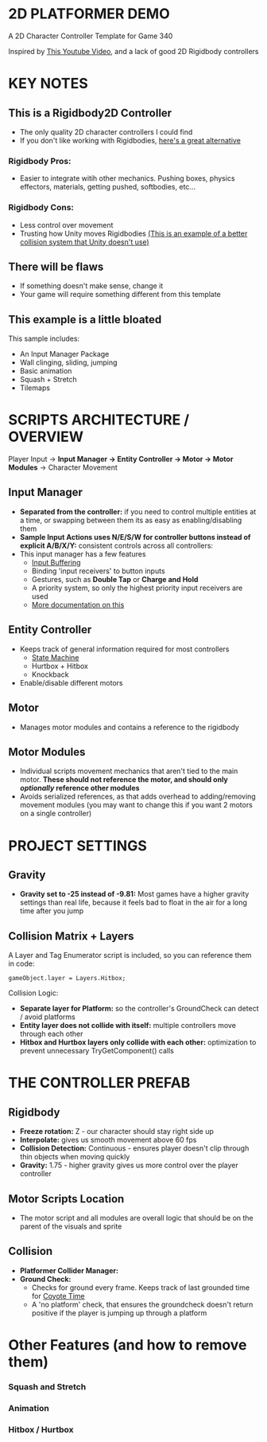 # 2D PLATFORMER DEMO
A 2D Character Controller Template for Game 340

Inspired by [This Youtube Video](https://www.youtube.com/watch?v=yorTG9at90g), and a lack of good 2D Rigidbody controllers

# KEY NOTES

## This is a Rigidbody2D Controller
- The only quality 2D character controllers I could find
- If you don't like working with Rigidbodies, [here's a great alternative](https://www.youtube.com/watch?v=3sWTzMsmdx8)
### Rigidbody Pros:
- Easier to integrate witih other mechanics. Pushing boxes, physics effectors, materials, getting pushed, softbodies, etc...
### Rigidbody Cons:
- Less control over movement
- Trusting how Unity moves Rigidbodies [(This is an example of a better collision system that Unity doesn't use)](https://www.youtube.com/watch?v=YR6Q7dUz2uk)

## There will be flaws

- If something doesn't make sense, change it
- Your game will require something different from this template

## This example is a little bloated

This sample includes:
- An Input Manager Package
- Wall clinging, sliding, jumping
- Basic animation
- Squash + Stretch
- Tilemaps


# SCRIPTS ARCHITECTURE / OVERVIEW

Player Input -> **Input Manager -> Entity Controller -> Motor -> Motor Modules** -> Character Movement

## Input Manager
- **Separated from the controller:** if you need to control multiple entities at a time, or swapping between them its as easy as enabling/disabling them
- **Sample Input Actions uses N/E/S/W for controller buttons instead of explicit A/B/X/Y:** consistent controls across all controllers:
- This input manager has a few features
    - [Input Buffering](https://supersmashbros.fandom.com/wiki/Input_Buffering)
    - Binding 'input receivers' to button inputs
    - Gestures, such as **Double Tap** or **Charge and Hold**
    - A priority system, so only the highest priority input receivers are used
    - [More documentation on this](https://github.com/ElliottHood/Input-Management)

## Entity Controller
- Keeps track of general information required for most controllers
    - [State Machine](https://www.reddit.com/r/gamedev/comments/1h4dfud/understanding_state_machines_for_player)
    - Hurtbox + Hitbox
    - Knockback
- Enable/disable different motors 

## Motor
- Manages motor modules and contains a reference to the rigidbody

## Motor Modules
- Individual scripts movement mechanics that aren't tied to the main motor. **These should not reference the motor, and should only *optionally* reference other modules**
- Avoids serialized references, as that adds overhead to adding/removing movement modules (you may want to change this if you want 2 motors on a single controller)

# PROJECT SETTINGS

## Gravity
- **Gravity set to -25 instead of -9.81:** Most games have a higher gravity settings than real life, because it feels bad to float in the air for a long time after you jump

## Collision Matrix + Layers

A Layer and Tag Enumerator script is included, so you can reference them in code:
```
gameObject.layer = Layers.Hitbox;
```

Collision Logic:
- **Separate layer for Platform:** so the controller's GroundCheck can detect / avoid platforms
- **Entity layer does not collide with itself:** multiple controllers move through each other
- **Hitbox and Hurtbox layers only collide with each other:** optimization to prevent unnecessary TryGetComponent() calls


# THE CONTROLLER PREFAB

## Rigidbody
- **Freeze rotation:** Z - our character should stay right side up
- **Interpolate:** gives us smooth movement above 60 fps
- **Collision Detection:** Continuous - ensures player doesn't clip through thin objects when moving quickly
- **Gravity:** 1.75 - higher gravity gives us more control over the player controller

## Motor Scripts Location
- The motor script and all modules are overall logic that should be on the parent of the visuals and sprite 

## Collision

- **Platformer Collider Manager:**
- **Ground Check:**
    - Checks for ground every frame. Keeps track of last grounded time for [Coyote Time](https://www.mattmakesgames.com/articles/celeste_and_forgiveness/index.html)
    - A 'no platform' check, that ensures the groundcheck doesn't return positive if the player is jumping up through a platform

### 


# Other Features (and how to remove them)

### Squash and Stretch

### Animation

### Hitbox / Hurtbox
